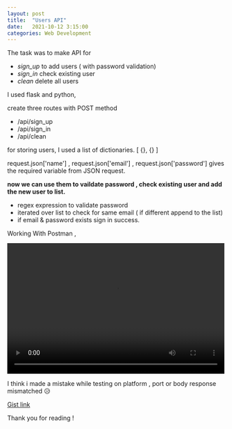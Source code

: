 ```yaml
---
layout: post
title:  "Users API"
date:   2021-10-12 3:15:00
categories: Web Development
---
```


The task was to make API for 
 - *sign_up* to add users ( with password validation)
 - *sign_in* check existing user
 - *clean*  delete all users

I used flask and python, 

create three routes with POST method
 - /api/sign_up
 - /api/sign_in
 - /api/clean

for storing users, I used a list of dictionaries. 
[ {},
  {}
]

request.json['name'] , request.json['email'] , request.json['password'] gives the required variable from JSON request.

<strong> now we can use them to vaildate password , check existing user and add the new user to list. </strong>
 - regex expression to validate password
 - iterated over list to check for same email ( if different append to the list)
 - if email & password exists sign in success.



Working With Postman , 

<video width="500" height="300" controls>
<source src="https://user-images.githubusercontent.com/40158577/137016169-4d88f233-1410-4fa4-b94b-d44c19a415c1.mp4" type="video/mp4">
</video>

I think i made a mistake while testing on platform , port or body response mismatched 😥

[Gist link](https://gist.github.com/mayukhpankaj/f2b2f2ee9cc675ca3b5c9d8f47121b97)

<script src="https://gist.github.com/mayukhpankaj/f2b2f2ee9cc675ca3b5c9d8f47121b97.js"></script> 


Thank you for reading !
